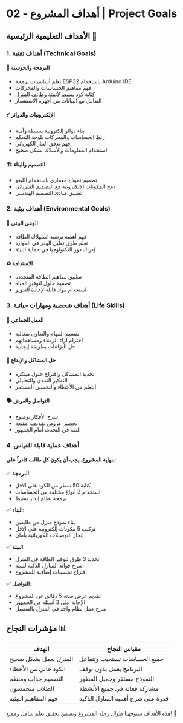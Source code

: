 # 02 - أهداف المشروع | Project Goals

## الأهداف التعليمية الرئيسية 🎯

### 1. أهداف تقنية (Technical Goals)

#### 📱 البرمجة والحوسبة
- تعلم أساسيات برمجة ESP32 باستخدام Arduino IDE
- فهم مفاهيم الحساسات والمحركات
- كتابة كود بسيط لأتمتة وظائف المنزل
- التعامل مع البيانات من أجهزة الاستشعار

#### ⚡ الإلكترونيات والدوائر
- بناء دوائر إلكترونية بسيطة وآمنة
- ربط الحساسات والمحركات بلوحة التحكم
- فهم تدفق التيار الكهربائي
- استخدام المقاومات والأسلاك بشكل صحيح

#### 🏗️ التصميم والبناء
- تصميم نموذج معماري باستخدام الليغو
- دمج المكونات الإلكترونية مع التصميم الفيزيائي
- تطبيق مبادئ التصميم الهندسي

### 2. أهداف بيئية (Environmental Goals)

#### 🌱 الوعي البيئي
- فهم أهمية ترشيد استهلاك الطاقة
- تعلم طرق تقليل الهدر في الموارد
- إدراك دور التكنولوجيا في حماية البيئة

#### ♻️ الاستدامة
- تطبيق مفاهيم الطاقة المتجددة
- تصميم حلول لتوفير المياه
- استخدام مواد قابلة لإعادة التدوير

### 3. أهداف شخصية ومهارات حياتية (Life Skills)

#### 🤝 العمل الجماعي
- تقسيم المهام والتعاون بفعالية
- احترام آراء الزملاء ومساهماتهم
- حل النزاعات بطريقة إيجابية

#### 🧠 حل المشاكل والإبداع
- تحديد المشاكل واقتراح حلول مبتكرة
- التفكير النقدي والتحليلي
- التعلم من الأخطاء والتحسين المستمر

#### 🗣️ التواصل والعرض
- شرح الأفكار بوضوح
- تحضير عروض تقديمية مقنعة
- الثقة في التحدث أمام الجمهور

### 4. أهداف عملية قابلة للقياس

#### بنهاية المشروع، يجب أن يكون كل طالب قادراً على:

✅ **البرمجة**:
- كتابة 50 سطر من الكود على الأقل
- استخدام 3 أنواع مختلفة من الحساسات
- برمجة نظام إنذار بسيط

✅ **البناء**:
- بناء نموذج منزل من طابقين
- تركيب 5 مكونات إلكترونية على الأقل
- إنجاز التوصيلات الكهربائية بأمان

✅ **البيئة**:
- تحديد 3 طرق لتوفير الطاقة في المنزل
- شرح فوائد المنازل الذكية للبيئة
- اقتراح تحسينات إضافية للمشروع

✅ **التواصل**:
- تقديم عرض مدته 5 دقائق عن المشروع
- الإجابة على 3 أسئلة من الجمهور
- شرح عمل نظام واحد في المنزل بالتفصيل

## مؤشرات النجاح 📊

| الهدف | مقياس النجاح |
|--------|---------------|
| المنزل يعمل بشكل صحيح | جميع الحساسات تستجيب وتتفاعل |
| الكود خالي من الأخطاء | البرنامج يعمل بدون توقف |
| التصميم جذاب ومنظم | النموذج مستقر وجميل المظهر |
| الطلاب متحمسون | مشاركة فعالة في جميع الأنشطة |
| فهم المفاهيم البيئية | قدرة على شرح أهمية المنازل الذكية |

هذه الأهداف ستوجهنا طوال رحلة المشروع وتضمن تحقيق تعلم شامل وممتع! 🌟 